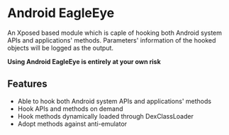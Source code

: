 Android EagleEye
========

An Xposed based module which is caple of hooking both Android system APIs and applications' methods. Parameters' information of the hooked objects will be logged as the output.

**Using Android EagleEye is entirely at your own risk**

Features
--------
* Able to hook both Android system APIs and applications' methods
* Hook APIs and methods on demand
* Hook methods dynamically loaded through DexClassLoader
* Adopt methods against anti-emulator
